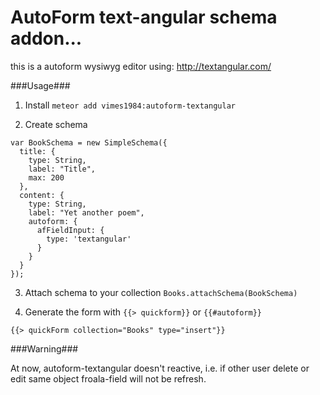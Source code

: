 # AutoForm text-angular schema addon...
this is a autoform wysiwyg editor using:
http://textangular.com/

###Usage###

1) Install `meteor add vimes1984:autoform-textangular`

2) Create schema

```
var BookSchema = new SimpleSchema({
  title: {
    type: String,
    label: "Title",
    max: 200
  },
  content: {
    type: String,
    label: "Yet another poem",
    autoform: {
      afFieldInput: {
        type: 'textangular'
      }
    }
  }
});
```

3) Attach schema to your collection `Books.attachSchema(BookSchema)`

4) Generate the form with `{{> quickform}}` or `{{#autoform}}`

```
{{> quickForm collection="Books" type="insert"}}
```

###Warning###

At now, autoform-textangular doesn't reactive, i.e. if other user delete or edit same object froala-field will not be refresh.
